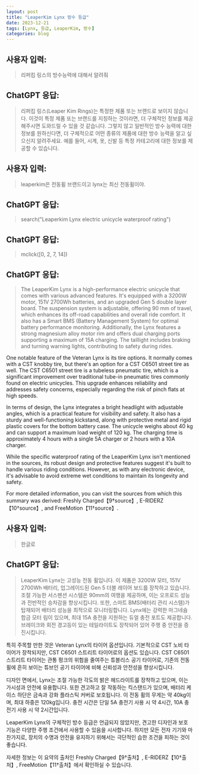 ```yaml
---
layout: post
title: "LeaperKim Lynx 방수 등급"
date: 2023-12-21
tags: [Lynx, 등급, LeaperKim, 방수]
categories: blog
---
```


## 사용자 입력:
> 리퍼킴 링스의 방수능력에 대해서 알려줘

## ChatGPT 응답:
> 리퍼킴 링스(Leaper Kim Rings)는 특정한 제품 또는 브랜드로 보이지 않습니다. 이것이 특정 제품 또는 브랜드를 지칭하는 것이라면, 더 구체적인 정보를 제공해주시면 도와드릴 수 있을 것 같습니다. 그렇지 않고 일반적인 방수 능력에 대한 정보를 원하신다면, 더 구체적으로 어떤 종류의 제품에 대한 방수 능력을 알고 싶으신지 알려주세요. 예를 들어, 시계, 옷, 신발 등 특정 카테고리에 대한 정보를 제공할 수 있습니다.

## 사용자 입력:
> leaperkim은 전동휠 브랜드이고 lynx는 최신 전동휠이야.

## ChatGPT 응답:
> search("Leaperkim Lynx electric unicycle waterproof rating")

## ChatGPT 응답:
> mclick([0, 2, 7, 14])

## ChatGPT 응답:
> The LeaperKim Lynx is a high-performance electric unicycle that comes with various advanced features. It's equipped with a 3200W motor, 151V 2700Wh batteries, and an upgraded Gen 5 double layer board. The suspension system is adjustable, offering 90 mm of travel, which enhances its off-road capabilities and overall ride comfort. It also has a Smart BMS (Battery Management System) for optimal battery performance monitoring. Additionally, the Lynx features a strong magnesium alloy motor rim and offers dual charging ports supporting a maximum of 15A charging. The taillight includes braking and turning warning lights, contributing to safety during rides.

One notable feature of the Veteran Lynx is its tire options. It normally comes with a CST knobby tire, but there's an option for a CST C6501 street tire as well. The CST C6501 street tire is a tubeless pneumatic tire, which is a significant improvement over traditional tube-in pneumatic tires commonly found on electric unicycles. This upgrade enhances reliability and addresses safety concerns, especially regarding the risk of pinch flats at high speeds.

In terms of design, the Lynx integrates a bright headlight with adjustable angles, which is a practical feature for visibility and safety. It also has a sturdy and well-functioning kickstand, along with protective metal and rigid plastic covers for the bottom battery case. The unicycle weighs about 40 kg and can support a maximum load weight of 120 kg. The charging time is approximately 4 hours with a single 5A charger or 2 hours with a 10A charger.

While the specific waterproof rating of the LeaperKim Lynx isn't mentioned in the sources, its robust design and protective features suggest it's built to handle various riding conditions. However, as with any electronic device, it's advisable to avoid extreme wet conditions to maintain its longevity and safety.

For more detailed information, you can visit the sources from which this summary was derived: Freshly Charged【9†source】, E-RIDERZ【10†source】, and FreeMotion【11†source】.

## 사용자 입력:
> 한글로

## ChatGPT 응답:
> LeaperKim Lynx는 고성능 전동 휠입니다. 이 제품은 3200W 모터, 151V 2700Wh 배터리, 업그레이드된 Gen 5 더블 레이어 보드를 장착하고 있습니다. 조절 가능한 서스펜션 시스템은 90mm의 여행을 제공하며, 이는 오프로드 성능과 전반적인 승차감을 향상시킵니다. 또한, 스마트 BMS(배터리 관리 시스템)가 탑재되어 배터리 성능을 최적으로 모니터링합니다. Lynx에는 강력한 마그네슘 합금 모터 림이 있으며, 최대 15A 충전을 지원하는 듀얼 충전 포트도 제공합니다. 브레이크와 회전 경고등이 있는 테일라이트도 장착되어 있어 주행 중 안전을 증진시킵니다.

특히 주목할 만한 것은 Veteran Lynx의 타이어 옵션입니다. 기본적으로 CST 노비 타이어가 장착되지만, CST C6501 스트리트 타이어로의 옵션도 있습니다. CST C6501 스트리트 타이어는 관통 펑크의 위험을 줄여주는 튜블리스 공기 타이어로, 기존의 전동 휠에 흔히 보이는 튜브인 공기 타이어에 비해 신뢰성과 안전성을 향상시킵니다.

디자인 면에서, Lynx는 조절 가능한 각도의 밝은 헤드라이트를 장착하고 있으며, 이는 가시성과 안전에 유용합니다. 또한 견고하고 잘 작동하는 킥스탠드가 있으며, 배터리 케이스 하단은 금속과 강화 플라스틱 커버로 보호됩니다. 이 전동 휠의 무게는 약 40kg이며, 최대 하중은 120kg입니다. 충전 시간은 단일 5A 충전기 사용 시 약 4시간, 10A 충전기 사용 시 약 2시간입니다.

LeaperKim Lynx의 구체적인 방수 등급은 언급되지 않았지만, 견고한 디자인과 보호 기능은 다양한 주행 조건에서 사용할 수 있음을 시사합니다. 하지만 모든 전자 기기와 마찬가지로, 장치의 수명과 안전을 유지하기 위해서는 극단적인 습한 조건을 피하는 것이 좋습니다.

자세한 정보는 이 요약의 출처인 Freshly Charged【9†출처】, E-RIDERZ【10†출처】, FreeMotion【11†출처】에서 확인하실 수 있습니다.

